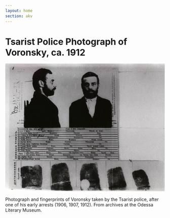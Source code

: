 ```yaml
---
layout: home
section: akv
---
```


# Tsarist Police Photograph of Voronsky, ca. 1912
![](../Images/Photos/Mug_shot19__o.jpg)

Photograph and fingerprints of Voronsky taken by the Tsarist police, after one of his early arrests (1906, 1907, 1912). From archives at the Odessa Literary Museum.